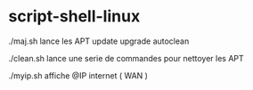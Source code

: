 # script-shell-linux

./maj.sh lance les APT update upgrade autoclean

./clean.sh lance une serie de commandes pour nettoyer les APT

./myip.sh affiche @IP internet ( WAN )
